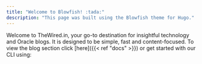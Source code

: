 ```yaml
---
title: "Welcome to Blowfish! :tada:"
description: "This page was built using the Blowfish theme for Hugo."
---
```


Welcome to TheWired.in, your go-to destination for insightful technology and Oracle blogs. It is designed to be simple, fast and content-focused. To view the blog section click [here]({{< ref "docs" >}}) or get started with our CLI using:




